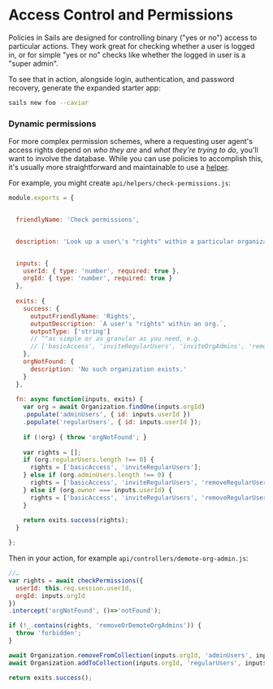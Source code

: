 # Access Control and Permissions

Policies in Sails are designed for controlling binary ("yes or no") access to particular actions.  They work great for checking whether a user is logged in, or for simple "yes or no" checks like whether the logged in user is a "super admin".

To see that in action, alongside login, authentication, and password recovery, generate the expanded starter app:

```bash
sails new foo --caviar
```

### Dynamic permissions

For more complex permission schemes, where a requesting user agent's access rights depend on _who they are_ and _what they're trying to do_, you'll want to involve the database.  While you can use policies to accomplish this, it's usually more straightforward and maintainable to use a [helper](https://sailsjs.com/documentation/concepts/helpers).

For example, you might create `api/helpers/check-permissions.js`:

```javascript
module.exports = {


  friendlyName: 'Check permissions',


  description: 'Look up a user\'s "rights" within a particular organization.',


  inputs: {
    userId: { type: 'number', required: true },
    orgId: { type: 'number', required: true }
  },
  
  exits: {
    success: {
      outputFriendlyName: 'Rights',
      outputDescription: `A user's "rights" within an org.`,
      outputType: ['string']
      // ^^as simple or as granular as you need, e.g.
      // ['basicAccess', 'inviteRegularUsers', 'inviteOrgAdmins', 'removeRegularUsers', 'removeOrDemoteOrgAdmins']
    },
    orgNotFound: {
      description: 'No such organization exists.'
    }
  },
  
  fn: async function(inputs, exits) {
    var org = await Organization.findOne(inputs.orgId)
    .populate('adminUsers', { id: inputs.userId })
    .populate('regularUsers', { id: inputs.userId });
    
    if (!org) { throw 'orgNotFound'; }
    
    var rights = [];
    if (org.regularUsers.length !== 0) {
      rights = ['basicAccess', 'inviteRegularUsers'];
    } else if (org.adminUsers.length !== 0) {
      rights = ['basicAccess', 'inviteRegularUsers', 'removeRegularUsers', 'inviteOrgAdmins'];
    } else if (org.owner === inputs.userId) {
      rights = ['basicAccess', 'inviteRegularUsers', 'removeRegularUsers', 'inviteOrgAdmins', 'removeOrDemoteOrgAdmins'];
    }
    
    return exits.success(rights);
  }

}; 
```


Then in your action, for example `api/controllers/demote-org-admin.js`:

```javascript
//…
var rights = await checkPermissions({
  userId: this.req.session.userId,
  orgId: inputs.orgId
})
.intercept('orgNotFound', ()=>'notFound');

if (!_.contains(rights, 'removeOrDemoteOrgAdmins')) {
  throw 'forbidden';
}

await Organization.removeFromCollection(inputs.orgId, 'adminUsers', inputs.targetUserId);
await Organization.addToCollection(inputs.orgId, 'regularUsers', inputs.targetUserId);

return exits.success();
```


<docmeta name="displayName" value="Access Control and Permissions">
